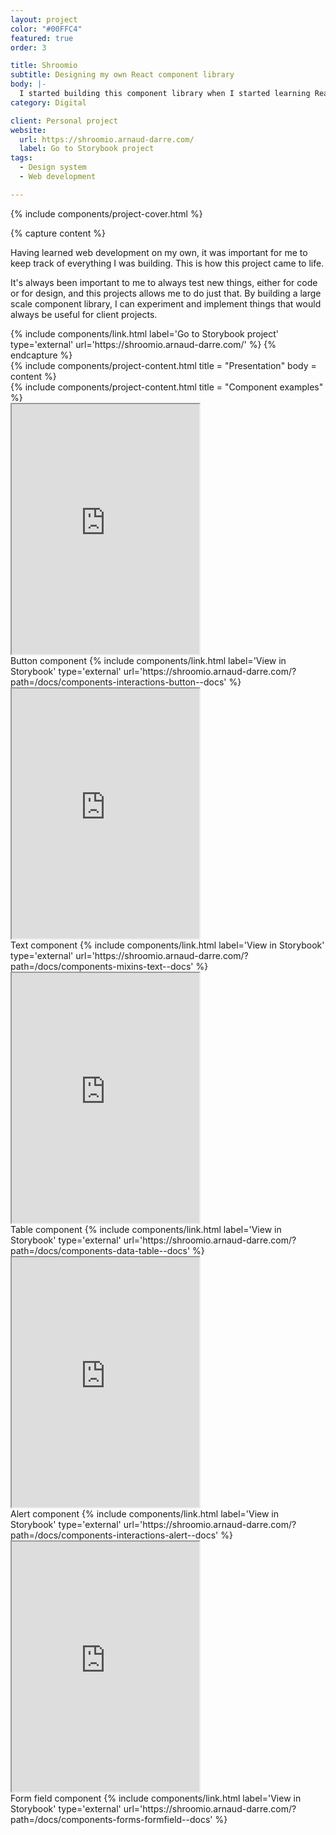```yaml
---
layout: project
color: "#00FFC4"
featured: true
order: 3

title: Shroomio
subtitle: Designing my own React component library
body: |-
  I started building this component library when I started learning React and have been completing it ever since. It's a great way to keep learning, and also to have a collection of resources at hand when I build design systems for new projects.
category: Digital

client: Personal project
website:
  url: https://shroomio.arnaud-darre.com/
  label: Go to Storybook project
tags:
  - Design system
  - Web development

---
```


<div class="section section--fullWidth">
  <div class="section__container">
    {% include components/project-cover.html %}
  </div>
</div>

{% capture content %}
  <p>Having learned web development on my own, it was important for me to keep track of everything I was building. This is how this project came to life.</p>
  <p>It's always been important to me to always test new things, either for code or for design, and this projects allows me to do just that. By building a large scale component library, I can experiment and implement things that would always be useful for client projects.</p>
  {% include components/link.html label='Go to Storybook project' type='external' url='https://shroomio.arnaud-darre.com/' %}
{% endcapture %}

<div class="section">
  <div class="section__container">
    {% include components/project-content.html
      title = "Presentation"
      body = content
    %}
  </div>
</div>

<div class="section">
  <div class="section__container">
    {% include components/project-content.html
      title = "Component examples"
    %}
    <div class="section__content">
      <iframe
        src="https://shroomio.arnaud-darre.com/iframe.html?args=&id=components-interactions-button--guide&viewMode=story"
        height="400"
      ></iframe>
      <figcaption class="project__legend caption">
        Button component
        {% include components/link.html label='View in Storybook' type='external' url='https://shroomio.arnaud-darre.com/?path=/docs/components-interactions-button--docs' %}
      </figcaption>
    </div>
    <div class="section__content">
      <iframe
        src="https://shroomio.arnaud-darre.com/iframe.html?args=&id=components-mixins-text--guide&viewMode=story"
        height="400"
      ></iframe>
      <figcaption class="project__legend caption">
        Text component
        {% include components/link.html label='View in Storybook' type='external' url='https://shroomio.arnaud-darre.com/?path=/docs/components-mixins-text--docs' %}
      </figcaption>
    </div>
    <div class="section__content">
      <iframe
        src="https://shroomio.arnaud-darre.com/iframe.html?args=&id=components-data-table--guide&viewMode=story"
        height="400"
      ></iframe>
      <figcaption class="project__legend caption">
        Table component
        {% include components/link.html label='View in Storybook' type='external' url='https://shroomio.arnaud-darre.com/?path=/docs/components-data-table--docs' %}
      </figcaption>
    </div>
    <div class="section__content">
      <iframe
        src="https://shroomio.arnaud-darre.com/iframe.html?args=&id=components-interactions-alert--guide&viewMode=story"
        height="400"
      ></iframe>
      <figcaption class="project__legend caption">
        Alert component
        {% include components/link.html label='View in Storybook' type='external' url='https://shroomio.arnaud-darre.com/?path=/docs/components-interactions-alert--docs' %}
      </figcaption>
    </div>
    <div class="section__content">
      <iframe
        src="https://shroomio.arnaud-darre.com/iframe.html?args=&id=components-forms-formfield--guide&viewMode=story"
        height="400"
      ></iframe>
      <figcaption class="project__legend caption">Form 
        field component
        {% include components/link.html label='View in Storybook' type='external' url='https://shroomio.arnaud-darre.com/?path=/docs/components-forms-formfield--docs' %}
      </figcaption>
    </div>
  </div>
</div>

